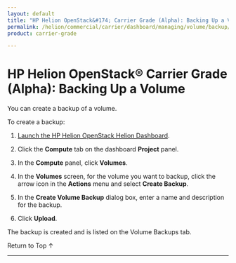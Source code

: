 ```yaml
---
layout: default
title: "HP Helion OpenStack&#174; Carrier Grade (Alpha): Backing Up a Volume"
permalink: /helion/commercial/carrier/dashboard/managing/volume/backup/
product: carrier-grade

---
```

<!--UNDER REVISION-->

<script>

function PageRefresh {
onLoad="window.refresh"
}

PageRefresh();

</script>

<!--
<p style="font-size: small;"> <a href="/helion/commercial/carrier/ga1/install/">&#9664; PREV</a> | <a href="/helion/commercial/carrier/ga1/install-overview/">&#9650; UP</a> | <a href="/helion/commercial/carrier/ga1/">NEXT &#9654;</a></p> 
-->

# HP Helion OpenStack&#174; Carrier Grade (Alpha): Backing Up a Volume

You can create a backup of a volume.

To create a backup:

1. [Launch the HP Helion OpenStack Helion Dashboard](/helion/openstack/carrier/dashboard/login/).

2. Click the **Compute** tab on the dashboard **Project** panel.

3. In the **Compute** panel, click **Volumes**.

3. In the **Volumes** screen, for the volume you want to backup, click the arrow icon in the **Actions** menu and select **Create Backup**.

4. In the **Create Volume Backup** dialog box, enter a name and description for the backup.


4. Click **Upload**.

The backup is created and is listed on the Volume Backups tab.

<a href="#top" style="padding:14px 0px 14px 0px; text-decoration: none;"> Return to Top &#8593; </a>


----
